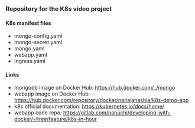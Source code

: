 ### Repository for the K8s video project


#### K8s manifest files 
* mongo-config.yaml
* mongo-secret.yaml
* mongo.yaml
* webapp.yaml
* ingress.yaml

#### Links
* mongodb image on Docker Hub: https://hub.docker.com/_/mongo
* webapp image on Docker Hub: https://hub.docker.com/repository/docker/nanajanashia/k8s-demo-app
* k8s official documentation: https://kubernetes.io/docs/home/
* webapp code repo: https://gitlab.com/nanuchi/developing-with-docker/-/tree/feature/k8s-in-hour
